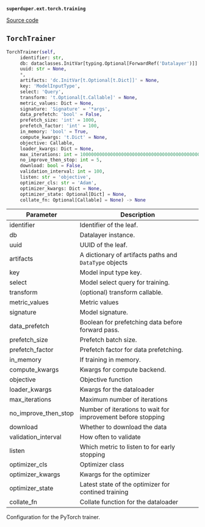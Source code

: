 **`superduper.ext.torch.training`** 

[Source code](https://github.com/superduper/superduper/blob/main/superduper/ext/torch/training.py)

## `TorchTrainer` 

```python
TorchTrainer(self,
     identifier: str,
     db: dataclasses.InitVar[typing.Optional[ForwardRef('Datalayer')]] = None,
     uuid: str = None,
     *,
     artifacts: 'dc.InitVar[t.Optional[t.Dict]]' = None,
     key: 'ModelInputType',
     select: 'Query',
     transform: 't.Optional[t.Callable]' = None,
     metric_values: Dict = None,
     signature: 'Signature' = '*args',
     data_prefetch: 'bool' = False,
     prefetch_size: 'int' = 1000,
     prefetch_factor: 'int' = 100,
     in_memory: 'bool' = True,
     compute_kwargs: 't.Dict' = None,
     objective: Callable,
     loader_kwargs: Dict = None,
     max_iterations: int = 10000000000000000000000000000000000000000000000000000000000000000000000000000000000000000000000000000,
     no_improve_then_stop: int = 5,
     download: bool = False,
     validation_interval: int = 100,
     listen: str = 'objective',
     optimizer_cls: str = 'Adam',
     optimizer_kwargs: Dict = None,
     optimizer_state: Optional[Dict] = None,
     collate_fn: Optional[Callable] = None) -> None
```
| Parameter | Description |
|-----------|-------------|
| identifier | Identifier of the leaf. |
| db | Datalayer instance. |
| uuid | UUID of the leaf. |
| artifacts | A dictionary of artifacts paths and `DataType` objects |
| key | Model input type key. |
| select | Model select query for training. |
| transform | (optional) transform callable. |
| metric_values | Metric values |
| signature | Model signature. |
| data_prefetch | Boolean for prefetching data before forward pass. |
| prefetch_size | Prefetch batch size. |
| prefetch_factor | Prefetch factor for data prefetching. |
| in_memory | If training in memory. |
| compute_kwargs | Kwargs for compute backend. |
| objective | Objective function |
| loader_kwargs | Kwargs for the dataloader |
| max_iterations | Maximum number of iterations |
| no_improve_then_stop | Number of iterations to wait for improvement before stopping |
| download | Whether to download the data |
| validation_interval | How often to validate |
| listen | Which metric to listen to for early stopping |
| optimizer_cls | Optimizer class |
| optimizer_kwargs | Kwargs for the optimizer |
| optimizer_state | Latest state of the optimizer for contined training |
| collate_fn | Collate function for the dataloader |

Configuration for the PyTorch trainer.

